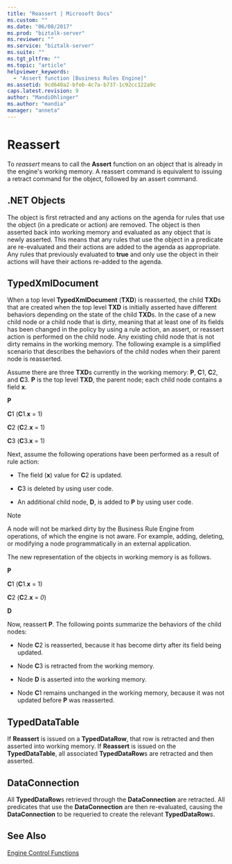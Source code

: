 ```yaml
---
title: "Reassert | Microsoft Docs"
ms.custom: ""
ms.date: "06/08/2017"
ms.prod: "biztalk-server"
ms.reviewer: ""
ms.service: "biztalk-server"
ms.suite: ""
ms.tgt_pltfrm: ""
ms.topic: "article"
helpviewer_keywords: 
  - "Assert function [Business Rules Engine]"
ms.assetid: 9cd640a2-bfeb-4c7a-b737-1c92cc122a9c
caps.latest.revision: 9
author: "MandiOhlinger"
ms.author: "mandia"
manager: "anneta"
---
```

# Reassert
To *reassert* means to call the **Assert** function on an object that is already in the engine's working memory. A reassert command is equivalent to issuing a retract command for the object, followed by an assert command.  
  
## .NET Objects  
 The object is first retracted and any actions on the agenda for rules that use the object (in a predicate or action) are removed. The object is then asserted back into working memory and evaluated as any object that is newly asserted. This means that any rules that use the object in a predicate are re-evaluated and their actions are added to the agenda as appropriate. Any rules that previously evaluated to **true** and only use the object in their actions will have their actions re-added to the agenda.  
  
## TypedXmlDocument  
 When a top level **TypedXmlDocument** (**TXD**) is reasserted, the child **TXD**s that are created when the top level **TXD** is initially asserted have different behaviors depending on the state of the child **TXD**s. In the case of a new child node or a child node that is dirty, meaning that at least one of its fields has been changed in the policy by using a rule action, an assert, or reassert action is performed on the child node. Any existing child node that is not dirty remains in the working memory. The following example is a simplified scenario that describes the behaviors of the child nodes when their parent node is reasserted.  
  
 Assume there are three **TXD**s currently in the working memory: **P**, **C**1, **C**2, and **C**3. **P** is the top level **TXD**, the parent node; each child node contains a field **x**.  
  
 **P**  
  
 **C**1 (**C**1.**x** = 1)  
  
 **C**2 (**C**2.**x** = 1)  
  
 **C**3 (**C**3.**x** = 1)  
  
 Next, assume the following operations have been performed as a result of rule action:  
  
-   The field (**x**) value for **C**2 is updated.  
  
-   **C**3 is deleted by using user code.  
  
-   An additional child node, **D**, is added to **P** by using user code.  
  
> [!NOTE]
>  A node will not be marked dirty by the Business Rule Engine from operations, of which the engine is not aware. For example, adding, deleting, or modifying a node programmatically in an external application.  
  
 The new representation of the objects in working memory is as follows.  
  
 **P**  
  
 **C**1 (**C**1.**x** = 1)  
  
 **C**2 (**C**2.**x** = *0*)  
  
 **D**  
  
 Now, reassert **P**. The following points summarize the behaviors of the child nodes:  
  
-   Node **C**2 is reasserted, because it has become dirty after its field being updated.  
  
-   Node **C**3 is retracted from the working memory.  
  
-   Node **D** is asserted into the working memory.  
  
-   Node **C**1 remains unchanged in the working memory, because it was not updated before **P** was reasserted.  
  
## TypedDataTable  
 If **Reassert** is issued on a **TypedDataRow**, that row is retracted and then asserted into working memory. If **Reassert** is issued on the **TypedDataTable**, all associated **TypedDataRow**s are retracted and then asserted.  
  
## DataConnection  
 All **TypedDataRow**s retrieved through the **DataConnection** are retracted. All predicates that use the **DataConnection** are then re-evaluated, causing the **DataConnection** to be requeried to create the relevant **TypedDataRow**s.  
  
## See Also  
 [Engine Control Functions](../core/engine-control-functions.md)